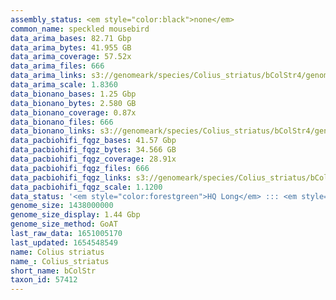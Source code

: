 ```yaml
---
assembly_status: <em style="color:black">none</em>
common_name: speckled mousebird
data_arima_bases: 82.71 Gbp
data_arima_bytes: 41.955 GB
data_arima_coverage: 57.52x
data_arima_files: 666
data_arima_links: s3://genomeark/species/Colius_striatus/bColStr4/genomic_data/arima/<br>
data_arima_scale: 1.8360
data_bionano_bases: 1.25 Gbp
data_bionano_bytes: 2.580 GB
data_bionano_coverage: 0.87x
data_bionano_files: 666
data_bionano_links: s3://genomeark/species/Colius_striatus/bColStr4/genomic_data/bionano/<br>
data_pacbiohifi_fqgz_bases: 41.57 Gbp
data_pacbiohifi_fqgz_bytes: 34.566 GB
data_pacbiohifi_fqgz_coverage: 28.91x
data_pacbiohifi_fqgz_files: 666
data_pacbiohifi_fqgz_links: s3://genomeark/species/Colius_striatus/bColStr4/genomic_data/pacbio_hifi/<br>
data_pacbiohifi_fqgz_scale: 1.1200
data_status: '<em style="color:forestgreen">HQ Long</em> ::: <em style="color:lightgray">Long</em> ::: <em style="color:forestgreen">Short</em> ::: <em style="color:forestgreen">Phasing</em> ::: <em style="color:forestgreen">Scaffolding</em>'
genome_size: 1438000000
genome_size_display: 1.44 Gbp
genome_size_method: GoAT
last_raw_data: 1651005170
last_updated: 1654548549
name: Colius striatus
name_: Colius_striatus
short_name: bColStr
taxon_id: 57412
---
```


